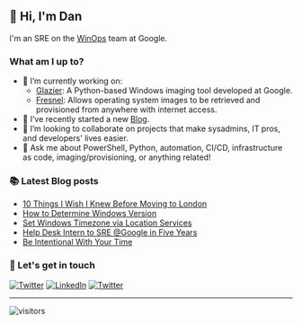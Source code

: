 ## 👋 Hi, I'm Dan

I'm an SRE on the [WinOps](https://cloud.google.com/blog/topics/developers-practitioners/opening-googles-windows-management-tools) team at Google.

### What am I up to?

- 🔭 I’m currently working on:
  - [Glazier](https://github.com/google/glazier): A Python-based Windows imaging tool developed at Google.
  - [Fresnel](https://github.com/google/fresnel): Allows operating system images to be retrieved and provisioned from anywhere with internet access.
- 📝 I’ve recently started a new [Blog](https://tseknet.com).
- 🤝 I’m looking to collaborate on projects that make sysadmins, IT pros, and developers' lives easier.
- 💬 Ask me about PowerShell, Python, automation, CI/CD, infrastructure as code, imaging/provisioning, or anything related!

### 📚 Latest Blog posts
<!-- BLOG-POST-LIST:START -->
- [10 Things I Wish I Knew Before Moving to London](https://tseknet.com/blog/nyc2lon)
- [How to Determine Windows Version](https://tseknet.com/blog/windows-version)
- [Set Windows Timezone via Location Services](https://tseknet.com/blog/timezone)
- [Help Desk Intern to SRE @Google in Five Years](https://tseknet.com/blog/helpdesktosre)
- [Be Intentional With Your Time](https://tseknet.com/blog/intent)
<!-- BLOG-POST-LIST:END -->

### 📢 Let's get in touch

<a href="https://twitter.com/tseknet" target="_blank"><img src="https://img.shields.io/twitter/follow/tseknet?label=Follow" alt="Twitter"></a>
<a href="https://www.linkedin.com/in/tseknet" target="_blank"><img src="https://img.shields.io/badge/TsekNet-blue?style=flat-square&logo=Linkedin&logoColor=white" alt="LinkedIn"></a>
<a href="mailto:dan@tskenet.com" target="_blank"><img src="https://img.shields.io/badge/%F0%9F%93%AC-Email-darkgreen" alt="Twitter"></a>

___
![visitors](https://visitor-badge.laobi.icu/badge?page_id=tseknet.tseknet)

